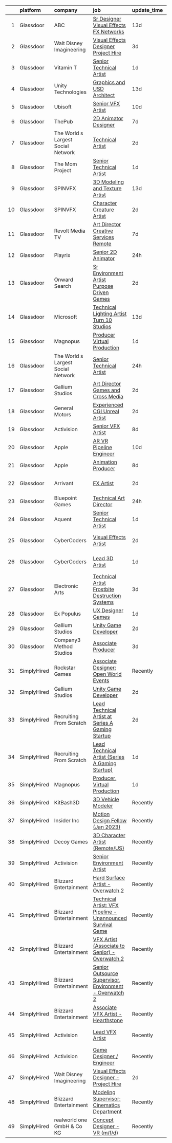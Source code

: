 

|    | platform    | company                            | job                                                                                                                                                                                                                                                                                                                                                                                                                                                                                                                                                                                                                                                                                                                                                                                                                                                                                                                                                                                                                                                                                                                                                                                                                                                                                                                                                                                                                                 | update_time   | location                     |
|---:|:------------|:-----------------------------------|:------------------------------------------------------------------------------------------------------------------------------------------------------------------------------------------------------------------------------------------------------------------------------------------------------------------------------------------------------------------------------------------------------------------------------------------------------------------------------------------------------------------------------------------------------------------------------------------------------------------------------------------------------------------------------------------------------------------------------------------------------------------------------------------------------------------------------------------------------------------------------------------------------------------------------------------------------------------------------------------------------------------------------------------------------------------------------------------------------------------------------------------------------------------------------------------------------------------------------------------------------------------------------------------------------------------------------------------------------------------------------------------------------------------------------------|:--------------|:-----------------------------|
|  1 | Glassdoor   | ABC                                | [Sr  Designer  Visual Effects  FX Networks ](https://www.glassdoor.com/partner/jobListing.htm?pos=125&ao=1136043&s=58&guid=0000018369391d598f2f58e3664a7b2d&src=GD_JOB_AD&t=SR&vt=w&cs=1_4f4e51bc&cb=1663917694645&jobListingId=1008128862524&jrtk=3-0-1gdkji7c9g2cj801-1gdkji7cojcbp800-76fb46310d1fe0e7-)                                                                                                                                                                                                                                                                                                                                                                                                                                                                                                                                                                                                                                                                                                                                                                                                                                                                                                                                                                                                                                                                                                                         | 13d           | Los Angeles, CA              |
|  2 | Glassdoor   | Walt Disney Imagineering           | [Visual Effects Designer  Project Hire](https://www.glassdoor.com/partner/jobListing.htm?pos=101&ao=1110586&s=58&guid=0000018369391d598f2f58e3664a7b2d&src=GD_JOB_AD&t=SR&vt=w&cs=1_bf19f13e&cb=1663917694640&jobListingId=1008149797574&cpc=47CFDC01B3F81FAC&jrtk=3-0-1gdkji7c9g2cj801-1gdkji7cojcbp800-08734edc98213cb1--6NYlbfkN0DAFTyt7pbDCC2JPO79CSdi1dIb81yjczP5qsKcZIxgiYm3-7g-689UDqHItQTwke_1iYTX3ZIPK_p2U2SmgmUPBBM1sa_qXvgZ_RYurdh-p181xA1JoYNLkPfGMQHG5B88g_mdJRiIFx_NMvbfZ-lZTnWrzYvFT_WOEZ3HB8NRDAP3Rp4W_WzRDydAkDeDiAEWZg7YvvR0uA5c9IyTrvChDmlOoW4rNb4P9NMe2FEVHGZ-8rbtQ2gBelfUn5YCJCE8lulnx_eFcBi1fbvvCh9JtCBUWoDvfb837vbQX4pWpaWtzXG67NMtFq8VTGEvW3axTaceCz9zjdxUu7ScBAqezDm8M6AwySYsQnSIOqVIK5pLqXTpBBLssfapOEb-uenCUXKgOFSg5CZCi-KmXZ4AHsddBIoU6o4zOl8RBgKsrAA4kEH_2xEb_1cAuhf5n6w%3D)                                                                                                                                                                                                                                                                                                                                                                                                                                                                                                                                                                                                                           | 3d            | Glendale, CA                 |
|  3 | Glassdoor   | Vitamin T                          | [Senior Technical Artist](https://www.glassdoor.com/partner/jobListing.htm?pos=108&ao=1110586&s=58&guid=0000018369391d598f2f58e3664a7b2d&src=GD_JOB_AD&t=SR&vt=w&cs=1_feac1585&cb=1663917694642&jobListingId=1008154263100&cpc=334ABAF5D42DC775&jrtk=3-0-1gdkji7c9g2cj801-1gdkji7cojcbp800-735d5386cd36d417--6NYlbfkN0DMrcEu7yrtATojKJA7cEzGQ3FdRGWLh0CZQInL4ECGI6k5tN82kdM0cJmh4vC7GgimUtxDZ2TNdnAUj-6yxN_EorPpK-IfV9EsXRNvlGrH_q3mRhyM-04_qkXCRtTOQysQlpoZHqDPDOu0z0ioc7sHxV-IzYeRwZaRvgHLTG00zpeg7SRPae-f-_HutRUlh1kH3DZv9lRmmAkF4NhdAlXcapN14SSEJ7T6ki3eoWWlO8Y8xI8byaUksQSIWTQkx6GxhasRNbSSFH5LpW8XhZ2WVC0egbLTb21tFa9tmbA37OrlLrdYu8hMXD7hcPoC5_lGw6u-YHqu5CmJ4DCgMV4wXjpEFRSjukZ-TL3fCkPPXpDd7jMOfH3LgBsPoVQS80DAgYfjtfctvNtjyUpOA84wHE70MCZ79E_Q6DPpGIB-da_JVDNpTlZCjnAdc2_9ILuYsARNXROqNNyIXjJSV9d3poHliI1Lr4vzlAcUY7Hm9w%3D%3D)                                                                                                                                                                                                                                                                                                                                                                                                                                                                                                                                                                                           | 1d            | Sausalito, CA                |
|  4 | Glassdoor   | Unity Technologies                 | [Graphics and USD Architect](https://www.glassdoor.com/partner/jobListing.htm?pos=129&ao=1136043&s=58&guid=0000018369391d598f2f58e3664a7b2d&src=GD_JOB_AD&t=SR&vt=w&cs=1_cab8d5fd&cb=1663917694645&jobListingId=1008129694047&jrtk=3-0-1gdkji7c9g2cj801-1gdkji7cojcbp800-65cbd6be92981f29-)                                                                                                                                                                                                                                                                                                                                                                                                                                                                                                                                                                                                                                                                                                                                                                                                                                                                                                                                                                                                                                                                                                                                         | 13d           | Bellevue, WA                 |
|  5 | Glassdoor   | Ubisoft                            | [Senior VFX Artist](https://www.glassdoor.com/partner/jobListing.htm?pos=121&ao=1136043&s=58&guid=0000018369391d598f2f58e3664a7b2d&src=GD_JOB_AD&t=SR&vt=w&cs=1_4d53a80a&cb=1663917694644&jobListingId=1008135525940&jrtk=3-0-1gdkji7c9g2cj801-1gdkji7cojcbp800-ec4295f5cc4e276e-)                                                                                                                                                                                                                                                                                                                                                                                                                                                                                                                                                                                                                                                                                                                                                                                                                                                                                                                                                                                                                                                                                                                                                  | 10d           | Cary, NC                     |
|  6 | Glassdoor   | ThePub                             | [2D Animator   Designer](https://www.glassdoor.com/partner/jobListing.htm?pos=113&ao=1136043&s=58&guid=0000018369391d598f2f58e3664a7b2d&src=GD_JOB_AD&t=SR&vt=w&ea=1&cs=1_ebc708a2&cb=1663917694643&jobListingId=1008143841448&jrtk=3-0-1gdkji7c9g2cj801-1gdkji7cojcbp800-478725d2c58d3591-)                                                                                                                                                                                                                                                                                                                                                                                                                                                                                                                                                                                                                                                                                                                                                                                                                                                                                                                                                                                                                                                                                                                                        | 7d            | Chicago, IL                  |
|  7 | Glassdoor   | The World s Largest Social Network | [Technical Artist](https://www.glassdoor.com/partner/jobListing.htm?pos=106&ao=1110586&s=58&guid=0000018369391d598f2f58e3664a7b2d&src=GD_JOB_AD&t=SR&vt=w&ea=1&cs=1_4c2e8b11&cb=1663917694641&jobListingId=1008152609464&cpc=7F6F94E2229B3AB5&jrtk=3-0-1gdkji7c9g2cj801-1gdkji7cojcbp800-0a7c68b1deb61928--6NYlbfkN0DSgjPPcnEdvoK3uuxfISLALE6pB1FR7YSHOr_tSg5_QGIhoz_2VqUepdcKLBLI_zTYRTCT7JhMtrIfH8kvZPcIFsGfmLCjuTuviFxAO2jHsx1BeSAU3-pfavuUtpTGx8wZi6T8XZ70PNm-mxKx2l9_WNbcAUL8jOxk0zRYhOgVaettmZYwJo7ue_qTYfqUTSrzYa3Q5yd20SKLRxd7avPEmnRs3-X51FOvxYb9lxUTGHTHxXCqOHn4hlAEy3EKUvq2ZkRW3P_7nvZy5IHPrKU0RrGPt_9HpuHDXrNLwP5xP_cK3QwD4BO9JFxeut9mum1jduljnzMRAid6wYOvT3rSFQFBI7avI2UjZLAbIQ0bdO-wfAmbrRdQ6NSK-Z02LxFJSWiNo4fDfcF1XZsMPp45_abHsp8ox2YUQCVRI3c27kjx_YFCYigkIG81Rb-G3RNt83RWoK3yaCVSFsN3A1NeMFpBNX8jzg6mctg7e5C1m1tFOyiWJ1pCHVhm1zKp8ipUTPYohclxavyX4fsFuqgUHcUssfYUfw9SR9F24pC-UxmHwdBROg2Rly5fVsmwv1J2kobbWXpSDnwYQjUPGIlEdG5kRFSCJAE%3D)                                                                                                                                                                                                                                                                                                                                                                                                                                                                           | 2d            | New York, NY                 |
|  8 | Glassdoor   | The Mom Project                    | [Senior Technical Artist](https://www.glassdoor.com/partner/jobListing.htm?pos=102&ao=1110586&s=58&guid=0000018369391d598f2f58e3664a7b2d&src=GD_JOB_AD&t=SR&vt=w&cs=1_592d25ea&cb=1663917694640&jobListingId=1008154030855&cpc=C891152315FA1AD8&jrtk=3-0-1gdkji7c9g2cj801-1gdkji7cojcbp800-8aae4f73b9551638--6NYlbfkN0BDp_epf89aHDQhKpPegNJQ_ldQpEFZQsM9OcONMGxWx6pU56EKHF58QjVdAUvn2gVk3qe3SlnghPyLAat3KOYlrLy0I2AR977gRPaN0RP08Ty9kMnw7ZhTsH11o93Q6E0InB6ICXPjdb-aqIeQDPOUC6Xb4EiGzQnTCX0cU42iyt08TsshtfRlvnQYG_ybrlA7A-38W6rXxLuRjExAer-QYIeUTJtcVJi-3EGSaig9hQI5v8WtTIfuwbs35IN8zDGZmngIsEdtk8Ug7lyA0py3QckIFJ3eyC9JBuclW7qA5yYqjlReFnHkiNc4DMlSesF0ejzO61OmepIXFMb3ivsiK6eCyuLJFbZcykju01g5ZGF3tDWcGHDaxtL5oI_SJZ_P47ATnxHoXvwuWdoniBRyS--CzqOFh7aCBH5Fo0MST0q6TjrltCNrRqaVFnhR8ZlbZQdDMxO0rmBKkbAcjH6L1lY9NFU82e0S6vSMcUY7EWQSYyoRUGzbsLNLV0xXKJzQYW0hCs6x3uRgq076Znzbx_OTp20E19-sZmEQUFXdiv6JuYgd0sysrV8GX7HpkGOdng2yveoHU0O4ZeLMWJr5)                                                                                                                                                                                                                                                                                                                                                                                                                                                                                       | 1d            | Sausalito, CA                |
|  9 | Glassdoor   | SPINVFX                            | [3D Modeling and Texture Artist](https://www.glassdoor.com/partner/jobListing.htm?pos=122&ao=1136043&s=58&guid=0000018369391d598f2f58e3664a7b2d&src=GD_JOB_AD&t=SR&vt=w&ea=1&cs=1_f19a690e&cb=1663917694644&jobListingId=1008129805093&jrtk=3-0-1gdkji7c9g2cj801-1gdkji7cojcbp800-0013809610223a72-)                                                                                                                                                                                                                                                                                                                                                                                                                                                                                                                                                                                                                                                                                                                                                                                                                                                                                                                                                                                                                                                                                                                                | 13d           | Atlanta, GA                  |
| 10 | Glassdoor   | SPINVFX                            | [Character Creature Artist](https://www.glassdoor.com/partner/jobListing.htm?pos=117&ao=1136043&s=58&guid=0000018369391d598f2f58e3664a7b2d&src=GD_JOB_AD&t=SR&vt=w&ea=1&cs=1_e69f49da&cb=1663917694643&jobListingId=1008151307849&jrtk=3-0-1gdkji7c9g2cj801-1gdkji7cojcbp800-e15538e1fe6f2527-)                                                                                                                                                                                                                                                                                                                                                                                                                                                                                                                                                                                                                                                                                                                                                                                                                                                                                                                                                                                                                                                                                                                                     | 2d            | Atlanta, GA                  |
| 11 | Glassdoor   | Revolt Media   TV                  | [Art Director  Creative Services    Remote](https://www.glassdoor.com/partner/jobListing.htm?pos=124&ao=1136043&s=58&guid=0000018369391d598f2f58e3664a7b2d&src=GD_JOB_AD&t=SR&vt=w&ea=1&cs=1_884514ff&cb=1663917694645&jobListingId=1008143285487&jrtk=3-0-1gdkji7c9g2cj801-1gdkji7cojcbp800-3569d11525b8b524-)                                                                                                                                                                                                                                                                                                                                                                                                                                                                                                                                                                                                                                                                                                                                                                                                                                                                                                                                                                                                                                                                                                                     | 7d            | Los Angeles, CA              |
| 12 | Glassdoor   | Playrix                            | [Senior 2D Animator](https://www.glassdoor.com/partner/jobListing.htm?pos=116&ao=1136043&s=58&guid=0000018369391d598f2f58e3664a7b2d&src=GD_JOB_AD&t=SR&vt=w&cs=1_edb58fd5&cb=1663917694643&jobListingId=1008155987477&jrtk=3-0-1gdkji7c9g2cj801-1gdkji7cojcbp800-aa2404bb67d8ff17-)                                                                                                                                                                                                                                                                                                                                                                                                                                                                                                                                                                                                                                                                                                                                                                                                                                                                                                                                                                                                                                                                                                                                                 | 24h           | Remote                       |
| 13 | Glassdoor   | Onward Search                      | [Sr  Environment Artist   Purpose Driven Games](https://www.glassdoor.com/partner/jobListing.htm?pos=107&ao=1110586&s=58&guid=0000018369391d598f2f58e3664a7b2d&src=GD_JOB_AD&t=SR&vt=w&cs=1_458724c4&cb=1663917694641&jobListingId=1008152123453&cpc=5EFBB0462F9C6B7A&jrtk=3-0-1gdkji7c9g2cj801-1gdkji7cojcbp800-bdc4ddb5652e9ac7--6NYlbfkN0B7YoEZZ2QAGDyEGGmBPAUWSHc1Mt3sMCn9FehKcWA3w0R0aH9tn_iPRcrT6N-MqNRi8B0Rov6CvVHYpK-r9wL41yKrkBeZHFd2AI_9pxESZ3RWbF-OpbT8AlMD5ogkPXvsV66IW9FC6vJe9IKOzb1w09sQX6PdTnXJuIoM4Gdsjx3FdcQ8xtOchSvuvs0LOkVNsBGOHXcTEiPlRV02zItZdLFITka4xwhQzJPd2W13-B9JeH5llHfe2AXQu5cyv9sja-k1q0FtCuyIII30CVUETAVyA_ufCD1hZxK4zcfEOV5dzc7VRn0XU8XU9N5Ng9VKabwKqy0QJwnYn51FTHcJ_vQPlJbErGFqim5nyN7wjyFwIFfSROgwmkdqUlKV0sVFOhieanPeECLgfrYi6kkJzJDPWveWdgbjiU1czelN2MMSLyGzoayE8ZHMq-8QKuk4RvqRmY96H_1jolO5dkyTA48AHemJC93jW8_sjqQeICJimWFta7Pxn5do7tZ6gMnifU-StBadUT8lQOyg9CqZWoZM4rdUxJDVafI8zk2GPNiTlsfb2RbhIREgYJJcEtGC-ua9S1uUp4aGsicZZ2Q1xDr-kbINOPKIqTXvPzjNKbo1FBqiYFgRmvT6PbUu4Fnff08wkf9keAOThJf_Pf-VMAmGEIwZ4jWxgYUKzFVWEnPt0tTYXp73iVPKOOAiG2GeKlTrj33CiN94oUSHEnv_cf_4R2kQwAJjmsJBOa9PlgML18KDU3zjrwbKGTv7u1wG2SOPhQUhERI0NCgLov61Q1ZSJa8Is8saJ6gdHQpWMptjTRrxNTp_RIamV_WD2flm8W73a9_mBo6DhPLbIvt1yFxIdTCzPgiECG3BANydbeK9okFjuOPaEEX-nIJWmoUmkwzctWrN9Xio1_0_IBHB0EEotPmkuRCq7hqtNvQn7envVqRDwiAlQiE_4Btm-1yd6CPJIjWgt7WSDMAIZ4laebA_O89aTkGz62OecqGjaZbJle6x1eGogLBPrU1bBkIr5pOIhcay1OlB1ZhVWozH) | 2d            | Eugene, OR                   |
| 14 | Glassdoor   | Microsoft                          | [Technical Lighting Artist   Turn 10 Studios](https://www.glassdoor.com/partner/jobListing.htm?pos=123&ao=1136043&s=58&guid=0000018369391d598f2f58e3664a7b2d&src=GD_JOB_AD&t=SR&vt=w&cs=1_3d3fbbdb&cb=1663917694644&jobListingId=1008129981036&jrtk=3-0-1gdkji7c9g2cj801-1gdkji7cojcbp800-4918a6e6feee778c-)                                                                                                                                                                                                                                                                                                                                                                                                                                                                                                                                                                                                                                                                                                                                                                                                                                                                                                                                                                                                                                                                                                                        | 13d           | Redmond, WA                  |
| 15 | Glassdoor   | Magnopus                           | [Producer  Virtual Production](https://www.glassdoor.com/partner/jobListing.htm?pos=115&ao=1136043&s=58&guid=0000018369391d598f2f58e3664a7b2d&src=GD_JOB_AD&t=SR&vt=w&ea=1&cs=1_ad10e0ab&cb=1663917694643&jobListingId=1008154539182&jrtk=3-0-1gdkji7c9g2cj801-1gdkji7cojcbp800-e664e79d5a35fd73-)                                                                                                                                                                                                                                                                                                                                                                                                                                                                                                                                                                                                                                                                                                                                                                                                                                                                                                                                                                                                                                                                                                                                  | 1d            | Los Angeles, CA              |
| 16 | Glassdoor   | The World s Largest Social Network | [Senior Technical Artist](https://www.glassdoor.com/partner/jobListing.htm?pos=105&ao=1110586&s=58&guid=0000018369391d598f2f58e3664a7b2d&src=GD_JOB_AD&t=SR&vt=w&ea=1&cs=1_8022c2da&cb=1663917694641&jobListingId=1008156567880&cpc=217C45A42544DB93&jrtk=3-0-1gdkji7c9g2cj801-1gdkji7cojcbp800-8a98ace1b10be4ee--6NYlbfkN0DSgjPPcnEdvoK3uuxfISLALE6pB1FR7YSHOr_tSg5_QGIhoz_2VqUepdcKLBLI_zQzTQBxFnNwLgYr54182ayk27VR9mGs31WGf8oLUq3IQ3WRzRkMbqPtK6oOaz54b3_OAZeqq0FVZMF2RYcuzjjIoIcXiPv67xjlRGeD6YbJyLJUG_F2oE5RP1E7K6G6G44Phclr6GEjKn16PEep5kSXOwKq9ncUbhTR8bmVKhrF_Nhe6F_csDBwryELxWRfsGkD7uO2m5jc0WcK-AbiPxUQXdSSK74A73PhF7L-CqBeE93Ww1zH6iXAoDDdqaH0USEpUBW42gzEtKDfzyhdBC7WpJ9lg4Tq6BhiW7mLH9JNNgOtYLBvFZoQkyvAM67QyExgk8hsU36bs6C0trR_lESAr2Hpz2y7LTaV-_I6jJN0qNKQbyyWz_a1WCHav0v0UWKeQD2LPzsdUN8Mlsbr2zAwS3LT56lgX6PhLoDkWYVCxYKNSdTMN4_nZlVm_uVQcOV1jbiw5S0pe3chLPYIzq9l50ZXw9lfHiwpj2FpVhMb505IO4NhuEhzYmKm0UwQjAQful1UKUSQv8Qfyro6YXZmYZ-EkolMQpg%3D)                                                                                                                                                                                                                                                                                                                                                                                                                                                                    | 24h           | Sausalito, CA                |
| 17 | Glassdoor   | Gallium Studios                    | [Art Director   Games and Cross Media](https://www.glassdoor.com/partner/jobListing.htm?pos=119&ao=1136043&s=58&guid=0000018369391d598f2f58e3664a7b2d&src=GD_JOB_AD&t=SR&vt=w&cs=1_f65f32d1&cb=1663917694644&jobListingId=1008150686996&jrtk=3-0-1gdkji7c9g2cj801-1gdkji7cojcbp800-4483912d49a7c5a8-)                                                                                                                                                                                                                                                                                                                                                                                                                                                                                                                                                                                                                                                                                                                                                                                                                                                                                                                                                                                                                                                                                                                               | 2d            | Remote                       |
| 18 | Glassdoor   | General Motors                     | [Experienced CGI Unreal Artist](https://www.glassdoor.com/partner/jobListing.htm?pos=126&ao=1136043&s=58&guid=0000018369391d598f2f58e3664a7b2d&src=GD_JOB_AD&t=SR&vt=w&cs=1_d3f01818&cb=1663917694645&jobListingId=1008151660823&jrtk=3-0-1gdkji7c9g2cj801-1gdkji7cojcbp800-5f85d99c2b1533e7-)                                                                                                                                                                                                                                                                                                                                                                                                                                                                                                                                                                                                                                                                                                                                                                                                                                                                                                                                                                                                                                                                                                                                      | 2d            | Warren, MI                   |
| 19 | Glassdoor   | Activision                         | [Senior VFX Artist](https://www.glassdoor.com/partner/jobListing.htm?pos=128&ao=1136043&s=58&guid=0000018369391d598f2f58e3664a7b2d&src=GD_JOB_AD&t=SR&vt=w&cs=1_04e5f233&cb=1663917694645&jobListingId=1008139485844&jrtk=3-0-1gdkji7c9g2cj801-1gdkji7cojcbp800-1aa7a9cdaa71a2d9-)                                                                                                                                                                                                                                                                                                                                                                                                                                                                                                                                                                                                                                                                                                                                                                                                                                                                                                                                                                                                                                                                                                                                                  | 8d            | Novato, CA                   |
| 20 | Glassdoor   | Apple                              | [AR VR Pipeline Engineer](https://www.glassdoor.com/partner/jobListing.htm?pos=109&ao=1110586&s=58&guid=0000018369391d598f2f58e3664a7b2d&src=GD_JOB_AD&t=SR&vt=w&cs=1_2e85d780&cb=1663917694642&jobListingId=1008133141172&cpc=8795CF9063CD573D&jrtk=3-0-1gdkji7c9g2cj801-1gdkji7cojcbp800-2379f138269ab6c9--6NYlbfkN0BvKrLyj5gPmtZO9T8euul8TCxuuKNOtzRJOomxnwSEodTz2Bc-sPZl1dBMH13w-jNU6qgfc5Ws1qOFAbWG9wRGF8UQmCtIGcQSLITXI7REWZwufvxwTr4teI-nkagU4dfq7sVRFTPjtt3stkW0W9FFLG5CCuMtTes_TpOqc3zYnRa_EmxQ33hCnLtF-5lg7h32A1TuoyoYdHbEkvRUpeU_zsPl7ML8IP_RFPydjqwKj9B7ySZUh6_yKI96-F6HHBzqzwmB9RL6PqbYb1moi_ugz77ACXfGNDG6ISfKRdflcIBI8qFA6vPWM-RR538D6NkekLhbnJNHGuP2Pq5Wq7h7yfeygCXypzm9ykFiWu7mN9lA_cuzQc04US-A3LiqvQ7PLCpcFfdH65hQOAykypizoH03Z7ZXgllhskxCvlRHL03AeleOYOG9mvcbca0qapM2nwWiGC7FGOviksT3BeQrjtOEk5-3lOQ3Dbrmfu-VbvXBzSsPj9eAjToAy9O5NivkBLIIYrcsxvF3Ga74cxKDiWX7k5kD27hZHm81XPG6h43hkB3Q72TKNC2k_2nbH6B46f4PtJeVI4IOo5YO0z0o9NSjLCM3eJqNi5ffnzDLLa6TQl-D5odhIvtnltKYTRGwQJPPYJY-YS2k99VkjUh9DECkc8WOTGF2AmCx91zOjAxA1MIO1dTUKMKlU29-YkrfgoNuyybsKs90eS9sVCoBlwdsLMcImR90_peZ3vOjOlcVOY4rLFWlAhyvMs1Xbjf85lrWHcXCrFgMu0TCwVxc5Os-dB_uFYZsgK--j-SIc-H6Hm3lYI_L5o2x0mGIVg5V1Nbf9lDnnUSRXSr7Nl9HhJmcFYXZydRvZJBR7AAGaqgBunwwHi4HgDdrfrCh3GMcUE9sXMATicgzoREf1YsHGJ5_5FBIig56oY0Y7BplpfpPGzUflmv-k-yzscBPWQEzQfDXOOx6R-0ZMewCJYLJ)                                                                                       | 10d           | Seattle, WA                  |
| 21 | Glassdoor   | Apple                              | [Animation Producer](https://www.glassdoor.com/partner/jobListing.htm?pos=118&ao=1136043&s=58&guid=0000018369391d598f2f58e3664a7b2d&src=GD_JOB_AD&t=SR&vt=w&cs=1_6c251813&cb=1663917694643&jobListingId=1008141069952&jrtk=3-0-1gdkji7c9g2cj801-1gdkji7cojcbp800-253d8ad60a706612-)                                                                                                                                                                                                                                                                                                                                                                                                                                                                                                                                                                                                                                                                                                                                                                                                                                                                                                                                                                                                                                                                                                                                                 | 8d            | Cupertino, CA                |
| 22 | Glassdoor   | Arrivant                           | [FX Artist](https://www.glassdoor.com/partner/jobListing.htm?pos=104&ao=1110586&s=58&guid=0000018369391d598f2f58e3664a7b2d&src=GD_JOB_AD&t=SR&vt=w&ea=1&cs=1_c7049679&cb=1663917694641&jobListingId=1008152609382&cpc=0FE1F5EA2BC84A01&jrtk=3-0-1gdkji7c9g2cj801-1gdkji7cojcbp800-2ade828e6f1301f8--6NYlbfkN0DSgjPPcnEdvoK3uuxfISLALE6pB1FR7YSHOr_tSg5_QGIhoz_2VqUepdcKLBLI_zTYRTCT7JhMtl2pIPGtxHYya22B7lWAnx1aB2FrFuiBYAUX7mq-XuOuxrf2Uznt0hczCjwoT9tRcimK63dm--8lRjN4VIFPjg1dmrWtby6ZgQ_ruHnrQpz-3ynjAX3HqY7a2gklPrKZr-yrFAiDe32jVpT9rivE3DU1gfwqaeCh6jZdDZltTiPcNqvg9ZL4yt2r-6K1WrThJuBq1ymE5fO9VbH_g2ekiu0_v_FMNEtrFYUhPqcHON3r4DhkdxS25JwJgkIZMrdugS1bJvYqFd8x89AnYNgqBOJdxa4x24sOZwfQ-ip0pCXZLUbL8hHl65EoL8W6rwn1K7Kp1YXkKuRzNlJq2e1L9qkxPjWuHV2nV_oMKwyVVYKQggZGk578A4LdSQ1CVjjeEJ-t81juu-kzUzW9ZU1xrHaf5pJVEtmS3PP9eHrPAEc4sIH_sjhVujQLr-IppSQV6lhFIw6Xyn3CmGTzvkSwq2BqDonm6x-dy_5kA3csBOdYm64tpT97v7L3Y9gGXHnKZdracHxSccZl)                                                                                                                                                                                                                                                                                                                                                                                                                                                                                                | 2d            | Los Angeles, CA              |
| 23 | Glassdoor   | Bluepoint Games                    | [Technical Art Director](https://www.glassdoor.com/partner/jobListing.htm?pos=127&ao=1136043&s=58&guid=0000018369391d598f2f58e3664a7b2d&src=GD_JOB_AD&t=SR&vt=w&cs=1_9bbdfb3e&cb=1663917694645&jobListingId=1008155951344&jrtk=3-0-1gdkji7c9g2cj801-1gdkji7cojcbp800-300e8b6dcd3bc2d8-)                                                                                                                                                                                                                                                                                                                                                                                                                                                                                                                                                                                                                                                                                                                                                                                                                                                                                                                                                                                                                                                                                                                                             | 24h           | Austin, TX                   |
| 24 | Glassdoor   | Aquent                             | [Senior Technical Artist](https://www.glassdoor.com/partner/jobListing.htm?pos=110&ao=1110586&s=58&guid=0000018369391d598f2f58e3664a7b2d&src=GD_JOB_AD&t=SR&vt=w&cs=1_617f4411&cb=1663917694642&jobListingId=1008154486844&cpc=FB7E4A1762AE5BEC&jrtk=3-0-1gdkji7c9g2cj801-1gdkji7cojcbp800-c371dedfddfc560d--6NYlbfkN0DMrcEu7yrtATojKJA7cEzGQ3FdRGWLh0CZQInL4ECGI9gD0Wolx9R2v-Aex0-GK04aE9jC2UzCN24q9zsWhS9u588-s1EzI7cyfe1t_2ur-aEpXVeQEkL3vur-y7qT8URpPcgE5cQyI2C0-pfdzIUYQRtqI4HwZzD6r8CDlh-FirctkuVISugKEvDPLwlPaghPcFfTfqLQWZTjthKlZKObD0oBvv4dmin5izwM9Jbm46DsyizbnnJ3aWOYavAGhGjc7xrO_WbB-oDaqbB8AkWUSd6Nous_4xt1fenXATFIjaSuLGeczwEX-pvrkL1KNxBwt6yt2Hl5SFvdpaXZ9RbLVpIUPiJIHCSSy-4U4b0jgP65sU7iOgli-ZTXw-LPBPPNMPmqeJWSoV07lkMtnbbVSM0HTQ_4mN9cBig3K0X0hoUa9s4MErfWnC8F26h7bectBns4HjZRz2J_bjLrbDnz)                                                                                                                                                                                                                                                                                                                                                                                                                                                                                                                                                                                                                       | 1d            | Sausalito, CA                |
| 25 | Glassdoor   | CyberCoders                        | [Visual Effects Artist](https://www.glassdoor.com/partner/jobListing.htm?pos=103&ao=1110586&s=58&guid=0000018369391d598f2f58e3664a7b2d&src=GD_JOB_AD&t=SR&vt=w&ea=1&cs=1_f7d59ab6&cb=1663917694641&jobListingId=1008152464472&cpc=C4A69CCDBB3B9599&jrtk=3-0-1gdkji7c9g2cj801-1gdkji7cojcbp800-913c12c912d13cb0--6NYlbfkN0CpFJQzrgRR8WqXWK1qKKEqALWJw739KlKqr2H-MSI4eoBlI4EFrmor2FYZMP3muM3oVLaOs4f3sBYVNYJUTqieBoWCIo5tx4_n9L8-KZheU3OTJe0neeDjxp-D6FPIEMeGMUVGBGoZiWC77puTkRCuwMr5yI1urXXz48QFHFWouOKGOSIuxdGXVSv9Yn5WoI9m1lJ5fnlt_g-3vOZamaDIzWssguXoKlK3zpJD87U4hrFMw0aAxhjmWAnYjK3V_HCJ0y4ShGVAbui2pABus1gftWv1228K9VyH3H2rgU-RzpMt3zrw30JOzyz19kwyj5EjvUVH2sHFi3bjEhgJV8wVlhraBibSsPwRv2xs5H2YbDda6noY6OsApnYcUV1mtytMlmdokAs001mBkl5nGt0SD6rsWRm5t_ERACKulP8sSiqMZOKWzbbi3k5P9Gq6mqd-rv7FJyRq0bvMkkSqPjalcfS_usRwz56IXBydUtGqF37PDPCqKHwbzmwT-CRLEij8dSCZtwboYl1t3ORWhQ1Byca7Eh0zdxkeDOgUo4Ud05XE5rWmWntFmycxHfGxqi19Z42YCBVQzJnMJicrFQAS6GgZkNwi9ieougKoqxt0slGQtIYCT_TtQT56r8fAAA7ZSFdXS6nh7GA5cu3j1nGT7lZLgHsUvWh3fNvPW5bb-_yPFaVxIj1jRTremdqWgGeNLh2XJ3Y8066riGod7v4KylotBE6Mz1JYcvPLyZgplWOeU4iIM4mmZj_Rdujo3BG74Xn2rbCGLMuA9Paz00nSW8Jiqc-htIP0xTu2OjxSw7uof5qXTGtZP3ICTSO1GlZOoXXc3vIvtt3fU1P0OxnEEt5c8_F3oRMRLr5bPuT5_pXjlSb2qYskSF1veKU8I42pyGDofZ2W0HoNB97h74NFpncf_vvpMLYugf5NlEvo3PivxNtsPWU9u3MkfLZL9qSLSEZuyvzpnFJQrpc6B5PZ2eJDpDhU4wl1IZcrthQiZA%3D%3D)                                                        | 2d            | Los Angeles, CA              |
| 26 | Glassdoor   | CyberCoders                        | [Lead 3D Artist](https://www.glassdoor.com/partner/jobListing.htm?pos=111&ao=1110586&s=58&guid=0000018369391d598f2f58e3664a7b2d&src=GD_JOB_AD&t=SR&vt=w&ea=1&cs=1_ae7189c3&cb=1663917694642&jobListingId=1008154938386&cpc=F41FEAB56D215062&jrtk=3-0-1gdkji7c9g2cj801-1gdkji7cojcbp800-82e77140e3f9c362--6NYlbfkN0CpFJQzrgRR8WqXWK1qKKEqALWJw739KlKqr2H-MSI4eoBlI4EFrmor2FYZMP3muM2YYyBsvG3ufzp4a2tu1odxPEuS_Fmm4Zz-kIo4Fgfui9utkxr7U7UPPqO7mpxaDQHQv6Lz8HGu3JZSau3p-YCS99GHLGKRcmWeMT3HSvPhCVOIF82-iEk0gKn8r1aGjZ1M9kxY_iK1OJl3CXOjweDa-cnJdgY2h7oGgzHr1l7FeaA8qoD5fUN2ytAjLf8V55d1GNi9Kd49aCpF4eOQO28Apv0Mqk1sJvaQr8hxyH8NgSee8LtxtRjKW4r3Iraco-Sx6uK40Wq6SESWtgEcip8pkzNRZvDIENOFMVpm4qpkUg6XTmdDLcmZ1kifkvXGV9uC1lI0eT4XWv7at857IwiuFFUE4Fq8n0zqgrAlC8bK7AN4D0yk6SQC2MGd71vlm24C4kQ40z1ZB0Iw2pemJlxeCoAsFJZ41no6JVhIorDtt0lBZeE0ZdPGA8dEhfsoUMcO9-JEupErQa0l6DjiGaMwQH-0A2Eovfa927hUl1Y_cgZTGnU7RvRzZFvk64f4L43Ccbv3O1_obyS7h84uLUPwKqy3Jg02BqDzYhKhG7gvn7AouN36Zs86h2nnqHevS_e72QZoafG4a10_tUC3_mC9tD8h8A-Y_OJ4cwrcQI1XzIR0iIrN87QHAVGyme03K2Uk-7IIrZC9k1vn14Mx3gm0x1DQKaT18iVJLO9QtWRoChBrOk_Wx2HQQhfBKT64i9lTEBAeC9Qxpsn6183-tBUU3mn3_A_21TAXTYcnutR2FMqd1t52wGE4q8ZuyuULeuUpuLbWwz2y5QsCDC2_j8ikghC1p_NDM5IhLnUyo0sIhNOuOLVm2EHMBsIIm-o66-HR-mKWwiun7iUjubnbGkh1XI7rGvTTSMfPOlMBGzt2YHY7-dwdZeezVn-_gx4I_HedOGLjNEY9IEhNPWmyPP9-Y47r_TfiPvwnKSat_JtdRw%3D%3D)                                                               | 1d            | Los Angeles, CA              |
| 27 | Glassdoor   | Electronic Arts                    | [Technical Artist   Frostbite Destruction Systems](https://www.glassdoor.com/partner/jobListing.htm?pos=120&ao=1136043&s=58&guid=0000018369391d598f2f58e3664a7b2d&src=GD_JOB_AD&t=SR&vt=w&cs=1_0d17bf64&cb=1663917694644&jobListingId=1008148901713&jrtk=3-0-1gdkji7c9g2cj801-1gdkji7cojcbp800-09431d3bbf5d43bd-)                                                                                                                                                                                                                                                                                                                                                                                                                                                                                                                                                                                                                                                                                                                                                                                                                                                                                                                                                                                                                                                                                                                   | 3d            | Seattle, WA                  |
| 28 | Glassdoor   | Ex Populus                         | [UX Designer   Games](https://www.glassdoor.com/partner/jobListing.htm?pos=114&ao=1136043&s=58&guid=0000018369391d598f2f58e3664a7b2d&src=GD_JOB_AD&t=SR&vt=w&ea=1&cs=1_7bc9961b&cb=1663917694643&jobListingId=1008155438706&jrtk=3-0-1gdkji7c9g2cj801-1gdkji7cojcbp800-af5ef265bd9e2bd7-)                                                                                                                                                                                                                                                                                                                                                                                                                                                                                                                                                                                                                                                                                                                                                                                                                                                                                                                                                                                                                                                                                                                                           | 1d            | Remote                       |
| 29 | Glassdoor   | Gallium Studios                    | [Unity Game Developer](https://www.glassdoor.com/partner/jobListing.htm?pos=112&ao=1136043&s=58&guid=0000018369391d598f2f58e3664a7b2d&src=GD_JOB_AD&t=SR&vt=w&cs=1_d73fef9d&cb=1663917694642&jobListingId=1008150687011&jrtk=3-0-1gdkji7c9g2cj801-1gdkji7cojcbp800-c88d89332377ea02-)                                                                                                                                                                                                                                                                                                                                                                                                                                                                                                                                                                                                                                                                                                                                                                                                                                                                                                                                                                                                                                                                                                                                               | 2d            | Remote                       |
| 30 | Glassdoor   | Company3 Method Studios            | [Associate Producer](https://www.glassdoor.com/partner/jobListing.htm?pos=130&ao=1136043&s=58&guid=0000018369391d598f2f58e3664a7b2d&src=GD_JOB_AD&t=SR&vt=w&cs=1_6f73d7f2&cb=1663917694646&jobListingId=1008149552840&jrtk=3-0-1gdkji7c9g2cj801-1gdkji7cojcbp800-6b882f279caf39a5-)                                                                                                                                                                                                                                                                                                                                                                                                                                                                                                                                                                                                                                                                                                                                                                                                                                                                                                                                                                                                                                                                                                                                                 | 3d            | Santa Monica, CA             |
| 31 | SimplyHired | Rockstar Games                     | [Associate Designer: Open World Events](https://www.simplyhired.com/job/vdV8vlT3gviLv2JCIKjxS72bf-KmVFeMRA0oYSRtEaTI4YyrugfY7Q?q=vfx+designer)                                                                                                                                                                                                                                                                                                                                                                                                                                                                                                                                                                                                                                                                                                                                                                                                                                                                                                                                                                                                                                                                                                                                                                                                                                                                                      | Recently      | Carlsbad, CA                 |
| 32 | SimplyHired | Gallium Studios                    | [Unity Game Developer](https://www.simplyhired.com/job/XTc3xzAM0S6mk_6sJz5r8GyKaH4Q5BIrCfUAShXBWDWYs1QosvJqjA?q=vfx+designer)                                                                                                                                                                                                                                                                                                                                                                                                                                                                                                                                                                                                                                                                                                                                                                                                                                                                                                                                                                                                                                                                                                                                                                                                                                                                                                       | 2d            | Remote                       |
| 33 | SimplyHired | Recruiting From Scratch            | [Lead Technical Artist at Series A Gaming Startup](https://www.simplyhired.com/job/ZY-wChNu3awpkl8dwn41ay5pLw8oMK-M7j182XhJ297vnysDH7zJTA?q=vfx+designer)                                                                                                                                                                                                                                                                                                                                                                                                                                                                                                                                                                                                                                                                                                                                                                                                                                                                                                                                                                                                                                                                                                                                                                                                                                                                           | 2d            | Los Altos, CA +126 locations |
| 34 | SimplyHired | Recruiting From Scratch            | [Lead Technical Artist (Series A Gaming Startup)](https://www.simplyhired.com/job/SP2eRSTZvG1prw_tFmqDC8llqL8M0z5IuWLmPlsFHXJKSTL7DUeoFQ?q=vfx+designer)                                                                                                                                                                                                                                                                                                                                                                                                                                                                                                                                                                                                                                                                                                                                                                                                                                                                                                                                                                                                                                                                                                                                                                                                                                                                            | 1d            | Los Altos, CA +126 locations |
| 35 | SimplyHired | Magnopus                           | [Producer, Virtual Production](https://www.simplyhired.com/job/JQcHBGylSAEKKox6iB1ICrkf3BZEX5S4kP8Yng_VhC-bru1OjPSVMg?q=vfx+designer)                                                                                                                                                                                                                                                                                                                                                                                                                                                                                                                                                                                                                                                                                                                                                                                                                                                                                                                                                                                                                                                                                                                                                                                                                                                                                               | 1d            | Los Angeles, CA              |
| 36 | SimplyHired | KitBash3D                          | [3D Vehicle Modeler](https://www.simplyhired.com/job/VwgC9IB3ym8a8J0kNrymmSSw5lslDouDxa5vl13riEBIvSMSPqRqXA?q=vfx+designer)                                                                                                                                                                                                                                                                                                                                                                                                                                                                                                                                                                                                                                                                                                                                                                                                                                                                                                                                                                                                                                                                                                                                                                                                                                                                                                         | Recently      | Remote                       |
| 37 | SimplyHired | Insider Inc                        | [Motion Design Fellow (Jan 2023)](https://www.simplyhired.com/job/pmYeYtm8-jU5dXg2CxnkZdS5y4mzMQ99BQJbxZQfc1pYkdsoUFeyeA?q=vfx+designer)                                                                                                                                                                                                                                                                                                                                                                                                                                                                                                                                                                                                                                                                                                                                                                                                                                                                                                                                                                                                                                                                                                                                                                                                                                                                                            | Recently      | New York, NY                 |
| 38 | SimplyHired | Decoy Games                        | [3D Character Artist (Remote/US)](https://www.simplyhired.com/job/2pdzH7NW4b6HupBXXwMD-TzjHUzZYN3gk_wk0itLAnARFJpOKKvVpA?q=vfx+designer)                                                                                                                                                                                                                                                                                                                                                                                                                                                                                                                                                                                                                                                                                                                                                                                                                                                                                                                                                                                                                                                                                                                                                                                                                                                                                            | Recently      | Boston, MA                   |
| 39 | SimplyHired | Activision                         | [Senior Environment Artist](https://www.simplyhired.com/job/vx-vprIU6jwVA6jFu1YMbUf1gDpZAQ55_TPpu_FvB0ztAeUwFYtWeg?q=vfx+designer)                                                                                                                                                                                                                                                                                                                                                                                                                                                                                                                                                                                                                                                                                                                                                                                                                                                                                                                                                                                                                                                                                                                                                                                                                                                                                                  | Recently      | Carlsbad, CA                 |
| 40 | SimplyHired | Blizzard Entertainment             | [Hard Surface Artist - Overwatch 2](https://www.simplyhired.com/job/6UbuxcizWm0FGl0VWvCtYyHq-2-jjcWZ_YsxRvD4XaS9M8_zOx_FMA?q=vfx+designer)                                                                                                                                                                                                                                                                                                                                                                                                                                                                                                                                                                                                                                                                                                                                                                                                                                                                                                                                                                                                                                                                                                                                                                                                                                                                                          | Recently      | Irvine, CA                   |
| 41 | SimplyHired | Blizzard Entertainment             | [Technical Artist: VFX Pipeline - Unannounced Survival Game](https://www.simplyhired.com/job/LjBYXeLA-0AxbmaC_Dh8JjcU3tj0mP9A7-gFBd5X7Pw0qOUAh1F8tg?q=vfx+designer)                                                                                                                                                                                                                                                                                                                                                                                                                                                                                                                                                                                                                                                                                                                                                                                                                                                                                                                                                                                                                                                                                                                                                                                                                                                                 | Recently      | Irvine, CA                   |
| 42 | SimplyHired | Blizzard Entertainment             | [VFX Artist (Associate to Senior) - Overwatch 2](https://www.simplyhired.com/job/2d70J5UkkZ2YmvlvJfcaEqf0vVFEZwLt57euRMmQlk3Afx_2Q_gYzw?q=vfx+designer)                                                                                                                                                                                                                                                                                                                                                                                                                                                                                                                                                                                                                                                                                                                                                                                                                                                                                                                                                                                                                                                                                                                                                                                                                                                                             | Recently      | Irvine, CA                   |
| 43 | SimplyHired | Blizzard Entertainment             | [Senior Outsource Supervisor, Environment - Overwatch 2](https://www.simplyhired.com/job/baWn5MyjJmuExvuiW6_ujSXeF21UCTDq9SifGL1Q_-8FqwNJPF_SQQ?q=vfx+designer)                                                                                                                                                                                                                                                                                                                                                                                                                                                                                                                                                                                                                                                                                                                                                                                                                                                                                                                                                                                                                                                                                                                                                                                                                                                                     | Recently      | Irvine, CA                   |
| 44 | SimplyHired | Blizzard Entertainment             | [Associate VFX Artist - Hearthstone](https://www.simplyhired.com/job/npzx9Srzh2nXb282llyE7B1XTbu3nGO2QQfd8rYbVSIH0uXj-hjJhQ?q=vfx+designer)                                                                                                                                                                                                                                                                                                                                                                                                                                                                                                                                                                                                                                                                                                                                                                                                                                                                                                                                                                                                                                                                                                                                                                                                                                                                                         | Recently      | Irvine, CA                   |
| 45 | SimplyHired | Activision                         | [Lead VFX Artist](https://www.simplyhired.com/job/skG9lF8-lNblYoscV_4ZkShrtKrP6Wjg7CtMgNvznLa_luoDQ-mzww?q=vfx+designer)                                                                                                                                                                                                                                                                                                                                                                                                                                                                                                                                                                                                                                                                                                                                                                                                                                                                                                                                                                                                                                                                                                                                                                                                                                                                                                            | Recently      | Santa Monica, CA             |
| 46 | SimplyHired | Activision                         | [Game Designer / Engineer](https://www.simplyhired.com/job/mvyJVImSNkRNGU7RQRq9NK4bP0WyGwVdbqKTESj9aJHphHk9dScNEg?q=vfx+designer)                                                                                                                                                                                                                                                                                                                                                                                                                                                                                                                                                                                                                                                                                                                                                                                                                                                                                                                                                                                                                                                                                                                                                                                                                                                                                                   | Recently      | Austin, TX                   |
| 47 | SimplyHired | Walt Disney Imagineering           | [Visual Effects Designer -Project Hire](https://www.simplyhired.com/job/8lSwpBQxyJhgSUJ-9xEW3aLPyTE9hsGuWyRN8ffxcExM94upQscr-A?q=vfx+designer)                                                                                                                                                                                                                                                                                                                                                                                                                                                                                                                                                                                                                                                                                                                                                                                                                                                                                                                                                                                                                                                                                                                                                                                                                                                                                      | 2d            | Glendale, CA                 |
| 48 | SimplyHired | Blizzard Entertainment             | [Modeling Supervisor: Cinematics Department](https://www.simplyhired.com/job/sfOILQZbFHZAxPz0pkkKCSovSg0CltzY_szoR-1XJaWYjVih18s4VQ?q=vfx+designer)                                                                                                                                                                                                                                                                                                                                                                                                                                                                                                                                                                                                                                                                                                                                                                                                                                                                                                                                                                                                                                                                                                                                                                                                                                                                                 | Recently      | Irvine, CA                   |
| 49 | SimplyHired | realworld one GmbH & Co KG         | [Concept Designer - VR (m/f/d)](https://www.simplyhired.com/job/9M9B0HjzlxbnEWwSs63j38J2jv4QAGwRz17kgQnuQPJjtHPVVTunxA?q=vfx+designer)                                                                                                                                                                                                                                                                                                                                                                                                                                                                                                                                                                                                                                                                                                                                                                                                                                                                                                                                                                                                                                                                                                                                                                                                                                                                                              | Recently      | Remote                       |